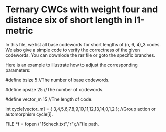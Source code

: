 # Ternary CWCs with weight four and distance six of short length in l1-metric

In this file, we list all base codewords for short lengths of (n, 6, 4)_3 codes. We also give a simple code to verify the correctness of the given codewords. You can downlode the rar file or goto the specific branches.

Here is an example to illustrate how to adjust the corresponding parameters:

#define bsize 5 //The number of base codewords.

#define opsize 25 //The number of codewords.

#define vector_m 15 //The length of code.

int cycle[vector_m] = {
	3,4,5,6,7,8,9,10,11,12,13,14,0,1,2
}; //Group action or automorphism cycle[i].

FILE *f = fopen ("15check.txt","r");//File path.
